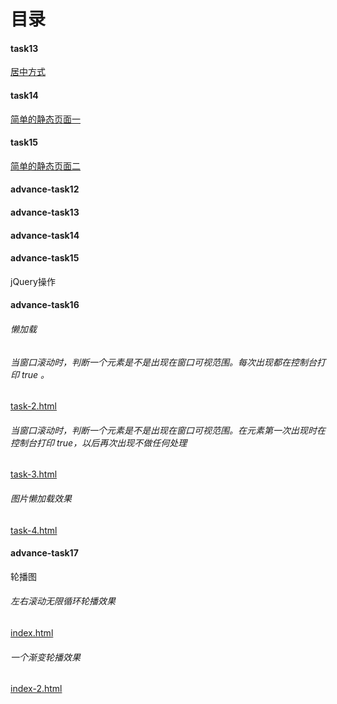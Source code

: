 # 目录

#### task13  

[居中方式](http://htmlpreview.github.io/?https://github.com/gaozhidong/blog/blob/master/task13/task13.html)

#### task14

[简单的静态页面一](https://htmlpreview.github.io/?https://github.com/gaozhidong/blog/blob/master/task14/index.html)    

#### task15

[简单的静态页面二](http://htmlpreview.github.io/?https://github.com/gaozhidong/blog/blob/master/task15/index.html)    

#### advance-task12

    

#### advance-task13

#### advance-task14

#### advance-task15

jQuery操作

#### advance-task16

###### 懒加载

###### 当窗口滚动时，判断一个元素是不是出现在窗口可视范围。每次出现都在控制台打印 true 。
[task-2.html](http://htmlpreview.github.io/?https://github.com/gaozhidong/blog/blob/master/advance-task16/task-2.html)

###### 当窗口滚动时，判断一个元素是不是出现在窗口可视范围。在元素第一次出现时在控制台打印 true，以后再次出现不做任何处理
[task-3.html](http://htmlpreview.github.io/?https://github.com/gaozhidong/blog/blob/master/advance-task16/task-3.html)

###### 图片懒加载效果
[task-4.html](http://htmlpreview.github.io/?https://github.com/gaozhidong/blog/blob/master/advance-task16/task-4.html)

#### advance-task17
轮播图

###### 左右滚动无限循环轮播效果
[index.html]()

###### 一个渐变轮播效果
[index-2.html]()